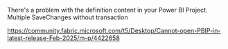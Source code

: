There's a problem with the definition content in your Power BI Project.
Multiple SaveChanges without transaction

https://community.fabric.microsoft.com/t5/Desktop/Cannot-open-PBIP-in-latest-release-Feb-2025/m-p/4422658